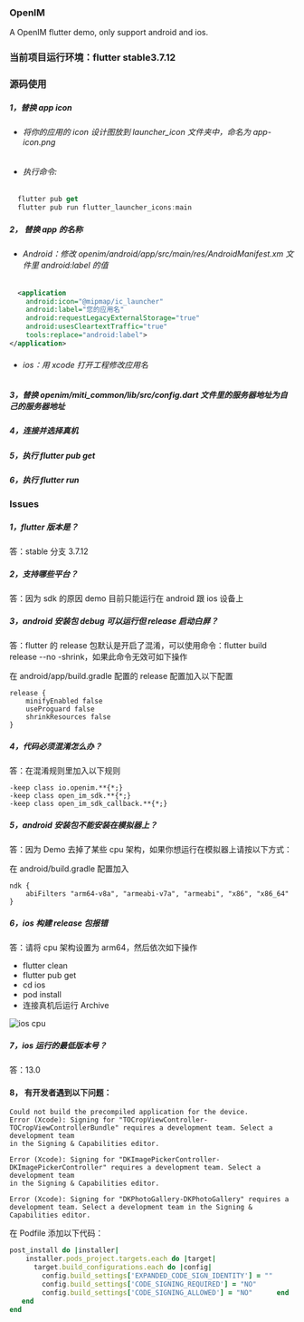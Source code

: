 ### OpenIM

A OpenIM flutter demo, only support android and ios.

### 当前项目运行环境：flutter stable3.7.12

### 源码使用

##### 1，替换 app icon

- ###### 将你的应用的 icon 设计图放到 launcher_icon 文件夹中，命名为 app-icon.png

- ###### 执行命令:

```dart
  flutter pub get
  flutter pub run flutter_launcher_icons:main
```

##### 2， 替换 app 的名称

- ###### Android：修改 openim/android/app/src/main/res/AndroidManifest.xm 文件里 android:label 的值

```xml
  <application
    android:icon="@mipmap/ic_launcher"
    android:label="您的应用名"
    android:requestLegacyExternalStorage="true"
    android:usesCleartextTraffic="true"
    tools:replace="android:label">
</application>
```

- ###### ios：用 xcode 打开工程修改应用名

##### 3，替换 openim/miti_common/lib/src/config.dart 文件里的服务器地址为自己的服务器地址

##### 4，连接并选择真机

##### 5，执行 flutter pub get

##### 6，执行 flutter run

### Issues

##### 1，flutter 版本是？

答：stable 分支 3.7.12

##### 2，支持哪些平台？

答：因为 sdk 的原因 demo 目前只能运行在 android 跟 ios 设备上

##### 3，android 安装包 debug 可以运行但 release 启动白屏？

答：flutter 的 release 包默认是开启了混淆，可以使用命令：flutter build release --no -shrink，如果此命令无效可如下操作

在 android/app/build.gradle 配置的 release 配置加入以下配置

```
release {
    minifyEnabled false
    useProguard false
    shrinkResources false
}
```

##### 4，代码必须混淆怎么办？

答：在混淆规则里加入以下规则

```
-keep class io.openim.**{*;}
-keep class open_im_sdk.**{*;}
-keep class open_im_sdk_callback.**{*;}
```

##### 5，android 安装包不能安装在模拟器上？

答：因为 Demo 去掉了某些 cpu 架构，如果你想运行在模拟器上请按以下方式：

在 android/build.gradle 配置加入

```
ndk {
    abiFilters "arm64-v8a", "armeabi-v7a", "armeabi", "x86", "x86_64"
}
```

##### 6，ios 构建 release 包报错

答：请将 cpu 架构设置为 arm64，然后依次如下操作

- flutter clean
- flutter pub get
- cd ios
- pod install
- 连接真机后运行 Archive

![ios cpu](https://user-images.githubusercontent.com/7018230/155913400-6231329a-aee9-4082-8d24-a25baad55261.png)

##### 7，ios 运行的最低版本号？

答：13.0

#### 8， 有开发者遇到以下问题：

```
Could not build the precompiled application for the device.
Error (Xcode): Signing for "TOCropViewController-TOCropViewControllerBundle" requires a development team. Select a development team
in the Signing & Capabilities editor.

Error (Xcode): Signing for "DKImagePickerController-DKImagePickerController" requires a development team. Select a development team
in the Signing & Capabilities editor.

Error (Xcode): Signing for "DKPhotoGallery-DKPhotoGallery" requires a development team. Select a development team in the Signing &
Capabilities editor.
```

在 Podfile 添加以下代码：

```ruby
post_install do |installer|
    installer.pods_project.targets.each do |target|
      target.build_configurations.each do |config|
        config.build_settings['EXPANDED_CODE_SIGN_IDENTITY'] = ""
        config.build_settings['CODE_SIGNING_REQUIRED'] = "NO"
        config.build_settings['CODE_SIGNING_ALLOWED'] = "NO"      end
   end
end
```
